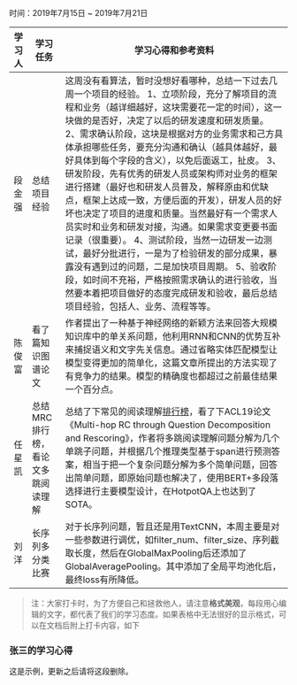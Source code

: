 时间：2019年7月15日 ~ 2019年7月21日

| 学习人  | 学习任务   | 学习心得和参考资料                                |
| ---- | ------ | ---------------------------------------- |
| 段金强  | 总结项目经验 | 这周没有看算法，暂时没想好看哪种，总结一下过去几周一个项目的经验。 1、立项阶段，充分了解项目的流程和业务（越详细越好，这块需要花一定的时间），这一块做的是否好，决定了以后的研发速度和研发质量。 2、需求确认阶段，这块是根据对方的业务需求和己方具体承担哪些任务，要充分沟通和确认（越具体越好，最好具体到每个字段的含义），以免后面返工，扯皮。 3、研发阶段，先有优秀的研发人员或架构师对业务的框架进行搭建（最好也和研发人员普及，解释原由和优缺点，框架上达成一致，方便后面的开发），研发人员的好坏也决定了项目的进度和质量。当然最好有一个需求人员实时和业务和研发对接，沟通。如果需求变更要书面记录（很重要）。 4、测试阶段，当然一边研发一边测试，最好分批进行，一是为了检验研发的部分成果，暴露没有遇到过的问题，二是加快项目周期。 5、验收阶段，如时间不充裕，严格按照需求确认的进行验收，当然要本着把项目做好的态度完成研发和验收，最后总结项目经验，包括人、业务、流程等等。 |
| 陈俊富  | 看了篇知识图谱论文 | 作者提出了一种基于神经网络的新颖方法来回答大规模知识库中的单关系问题，他利用RNN和CNN的优势互补来捕捉语义和文字先关信息。通过省略实体匹配模型让模型变得更加的简单化，这篇文章所提出的方法实现了有竞争力的结果。模型的精确度也都超过之前最佳结果一个百分点。 |
| 任星凯 | 总结MRC排行榜，看论文多跳阅读理解 | 总结了下常见的阅读理解[排行榜](https://github.com/renxingkai/MRC_Leaderboard)，看了下ACL19论文《Multi-hop RC through Question Decomposition and Rescoring》，作者将多跳阅读理解问题分解为几个单跳子问题，并根据几个推理类型基于span进行预测答案，相当于把一个复杂问题分解为多个简单问题，回答出简单问题，即原始问题也解决了，使用BERT+多段落选择进行主要模型设计，在HotpotQA上也达到了SOTA。
|刘洋|长序列多分类比赛|对于长序列问题，暂且还是用TextCNN，本周主要是对一些参数进行调优，如filter_num、filter_size、序列截取长度，然后在GlobalMaxPooling后还添加了GlobalAveragePooling。其中添加了全局平均池化后，最终loss有所降低。|

> 注：大家打卡时，为了方便自己和拯救他人，请注意**格式美观**，每段用心编辑的文字，都代表了我们的学习态度。如果表格中无法很好的显示格式，可以在文档后附上打卡内容，如下

### 张三的学习心得
这是示例，更新之后请将这段删除。
